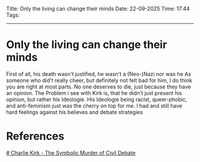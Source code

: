 Title: Only the living can change their minds
Date: 22-09-2025
Time: 17:44
Tags: 

---
# Only the living can change their minds

First of all, his death wasn't justified, he wasn't a (Neo-)Nazi nor was he 
As someone who did't really cheer, but definitely not felt bad for him, I do think you are right at most parts. No one deserves to die, just because they have an opinion. 
The Problem i see with Kirk is, that he didn't just present his opinion, but rather his Ideologie. His Ideologie being racist, queer-phobic, and anti-feminism just was the cherry on top for me. I had and still have hard feelings against his believes and debate strategies

# References
[# Charlie Kirk - The Symbolic Murder of Civil Debate](https://www.youtube.com/watch?v=bMqnSs3DsWo)